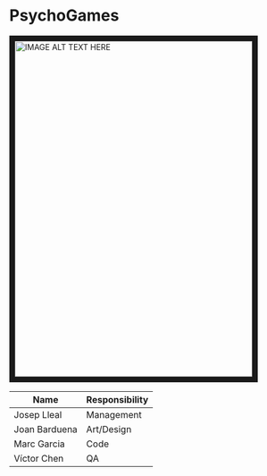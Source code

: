 ﻿# PsychoGames

<a href="https://www.youtube.com/watch?v=GcoOZxjrLdk" target="_blank"><img src="http://img1.game-oldies.com/sites/default/files/packshots/coin-op-arcade/xmultiplm72.png" 
alt="IMAGE ALT TEXT HERE" width="425" height="600" border="10" /></a>


| Name | Responsibility |
| --- | --- |
| Josep Lleal | Management |
| Joan Barduena | Art/Design |
| Marc Garcia | Code |
| Víctor Chen | QA |
